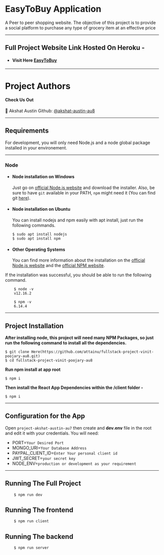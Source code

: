 # EasyToBuy Application
A Peer to peer shopping website. The objective of this project is to provide a social platform to purchase any type of grocery item at an effective price

---

## Full Project Website Link Hosted On Heroku -

- #### Visit Here [EasyToBuy](https://ezy2buy.herokuapp.com/)

---

# Project Authors

#### Check Us Out

👤 Akshat Austin 
Github: [@akshat-austin-au8](https://github.com/akshat-austin-au8)

---

## Requirements

For development, you will only need Node.js and a node global package installed in your environement.

---

### Node
- #### Node installation on Windows

  Just go on [official Node.js website](https://nodejs.org/) and download the installer.
  Also, be sure to have `git` available in your PATH, `npm` might need it (You can find git [here](https://git-scm.com/)).

- #### Node installation on Ubuntu

  You can install nodejs and npm easily with apt install, just run the following commands.

      $ sudo apt install nodejs
      $ sudo apt install npm

- #### Other Operating Systems
  You can find more information about the installation on the [official Node.js website](https://nodejs.org/) and the [official NPM website](https://npmjs.org/).

If the installation was successful, you should be able to run the following command.

```
    $ node -v
    v12.16.2

    $ npm -v
    6.14.4
```
---

## Project Installation
  **After installing node, this project will need many NPM Packages, so just run the following command to install all the dependencies.**
```
$ git clone Here(https://github.com/attainu/fullstack-project-vinit-poojary-au8.git)
$ cd fullstack-project-vinit-poojary-au8
```   
**Run npm install at app root**
```
$ npm i
```
**Then install the React App Dependencies within the /client folder -**
```
$ npm i 
```
---

## Configuration for the App

Open `project-akshat-austin-au7` then create and **dev.env** file in the root and edit it with your credentials. You will need:

- PORT=`Your Desired Port`
- MONGO_URI=`Your Database Address`
- PAYPAL_CLIENT_ID=`Enter Your personal client id`
- JWT_SECRET=`your secret key`
- NODE_ENV=`production or development as your requirement`
---

## Running The Full Project

```sh
    $ npm run dev
```

## Running The frontend

```sh
    $ npm run client
```

## Running The backend

```sh
    $ npm run server
```
